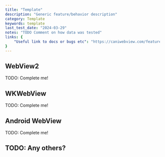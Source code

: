 ```yaml
---
title: "Template"
description: "Generic feature/behavior description"
category: Template
keywords: template
last_test_date: "2024-03-29"
notes: "TODO Comment on how data was tested"
links: {
    "Useful link to docs or bugs etc": "https://caniwebview.com/features/localhost/",
}
---
```


## WebView2

TODO: Complete me!

## WKWebView

TODO: Complete me!

## Android WebView

TODO: Complete me!

## TODO: Any others?
